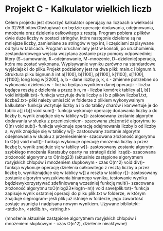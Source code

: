 # Projekt C - Kalkulator wielkich liczb

Celem projektu jest stworzyć kalkulator operujący na liczbach o wielkości do 32768 bitów.Obsługiwać on będzie operacje dodawania, odejmowania, mnożenia oraz dzielenia całkowitego
z resztą. Program pobiera z plików dwie duże liczby w postaci stringów, które następnie dzielone są na mniejsze liczby, zamieniane ze stringów w typ int, i częściami
zapisywane od tyłu w tablicach. Program uruchamiany jest w konsoli, po uruchomieniu, zestandardowego wejścia wczytana zostanie przy pomocy odpowiedniej litery (S−sumowanie, R−odejmowanie, M−mnozenie, D−dzielenie)operacja, która ma zostać wykonana. Wypisywanie wyniku zarówno na standardowe wyjściejak i do pliku.Projekt podzielony jest na dwa pliki: main.c i bignum.h. Struktura pliku bignum.h 
int a[1100], b[1100], p[1100], k[1100], s[1100], r[1100];
long long w[2200],
a, b - dane liczby
p, k, s - zmienne potrzebne do wykonania dzielenia
w - liczba będąca wynikiem danej operacjir - liczba będąca resztą z dzielenia a przez b
n, m - liczba komórek tablicy a[], b[]
void init(plik.txt)- funkcja wczytuje dwie liczby a i b z plików liczba1.txt, liczba2.txt- pliki należy umieścić w folderze z plikiem wykonywalnym kalkulator- funkcja wczytuje liczby a i b do tablicy charów i konwertuje je do tablic a[] i b[]
void sum()- funkcja wykonuje operację dodawania liczby a do liczby b, wynik znajduje się w tablicy w[]- zastosowany zostanie algorytm dodawania w słupku z przeniesieniem- szacowana złożoność algorytmu to O(n)
void sub()- funkcja wykonuje operację odejmowania liczby b od liczby a, wynik znajduje się w tablicy w[]- zastosowany zostanie algorytm odejmowania w słupku z przeniesieniem- szacowana złożoność algorytmu to O(n)
void mult()- funkcja wykonuje operację mnożenia liczby a przez liczbę b, wynik znajduje się w tablicy w[]- zastosowany zostanie algorytm szybkiego mnożenia Karatsuby oparty na strategii dziel irządź- szacowana złożoność algorytmu to O(nlog23) (aktualnie zastąpione algorytmem rosyjskich chłopów i mnożeniem słupkowym - czas O(n^2)
void div()- funkcja wykonuje operację dzielenia całkowitego z resztą liczby a przez liczbę b, wynikznajduje się w tablicy w[] a reszta w tablicy r[]- zastosowany zostanie algorytm wyszukiwania binarnego wyniku, testowanie wyniku będziewykorzystywać zdefiniowaną wcześniej funkcję mult()- szacowana złożoność algorytmu toO(nlog23∗log(n−m))
void save(plik.txt)- funkcja zapisuje wynik ostatniej operacji do pliku plik.txt w folderze, w którym znajduje sięprogram- jeśli plik już istnieje w folderze, jego zawartość zostaje usunięta i nadpisana nowym wynikiem.
Używane biblioteki:<stdio.h>, <stdlib.h>, <string.h>

 (mnożenie aktualnie zastąpione algorytmem rosyjskich chłopów i mnożeniem słupkowym - czas O(n^2), dzielenie nieaktywne)

